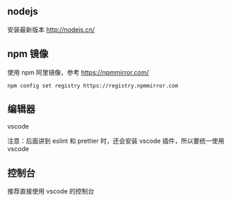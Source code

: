 ## nodejs

安装最新版本 http://nodejs.cn/

## npm 镜像

使用 npm 阿里镜像，参考 https://npmmirror.com/

```shell
npm config set registry https://registry.npmmirror.com
```

## 编辑器

vscode

注意：后面讲到 eslint 和 prettier 时，还会安装 vscode 插件，所以要统一使用 vscode

## 控制台

推荐直接使用 vscode 的控制台

